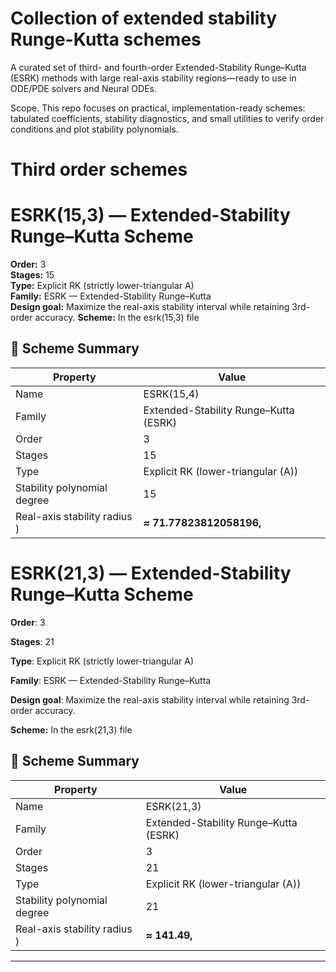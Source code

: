 # Collection of extended stability Runge-Kutta schemes 
A curated set of third- and fourth-order Extended-Stability Runge–Kutta (ESRK) methods with large real-axis stability regions—ready to use in ODE/PDE solvers and Neural ODEs.

Scope. This repo focuses on practical, implementation-ready schemes: tabulated coefficients, stability diagnostics, and small utilities to verify order conditions and plot stability polynomials.

# Third order schemes

# ESRK(15,3) — Extended-Stability Runge–Kutta Scheme

**Order:** 3  
**Stages:** 15  
**Type:** Explicit RK (strictly lower-triangular A)  
**Family:** ESRK — Extended-Stability Runge–Kutta  
**Design goal:** Maximize the real-axis stability interval while retaining 3rd-order accuracy.
**Scheme:** In the esrk(15,3) file



## 🔑 Scheme Summary

| Property | Value |
|----------|-------|
| Name | ESRK(15,4) |
| Family | Extended-Stability Runge–Kutta (ESRK) |
| Order | 3 |
| Stages | 15 |
| Type | Explicit RK (lower-triangular \(A\)) |
| Stability polynomial degree | 15 |
| Real-axis stability radius ) | **≈ 71.77823812058196,** |



# ESRK(21,3) — Extended-Stability Runge–Kutta Scheme

**Order**: 3

**Stages**: 21

**Type**: Explicit RK (strictly lower-triangular A)

**Family**: ESRK — Extended-Stability Runge–Kutta

**Design goal**: Maximize the real-axis stability interval while retaining 3rd-order accuracy.

**Scheme:** In the esrk(21,3) file



## 🔑 Scheme Summary

| Property | Value |
|----------|-------|
| Name | ESRK(21,3) |
| Family | Extended-Stability Runge–Kutta (ESRK) |
| Order | 3 |
| Stages | 21 |
| Type | Explicit RK (lower-triangular \(A\)) |
| Stability polynomial degree | 21 |
| Real-axis stability radius ) | **≈ 141.49,** |

---
